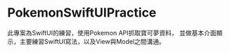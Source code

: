 # PokemonSwiftUIPractice
此專案為SwiftUI的練習，使用Pokemon API抓取寶可夢資料，
並做基本介面顯示，主要練習SwiftUI寫法，以及View與Model之間溝通。
